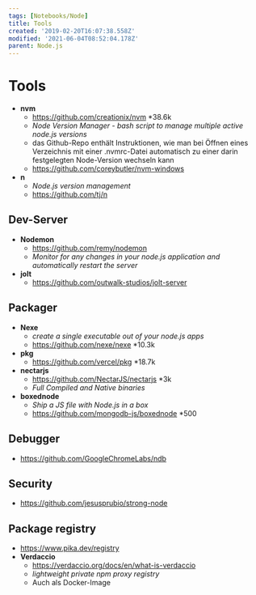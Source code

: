 ```yaml
---
tags: [Notebooks/Node]
title: Tools
created: '2019-02-20T16:07:38.558Z'
modified: '2021-06-04T08:52:04.178Z'
parent: Node.js
---
```


# Tools
- **nvm**
  - https://github.com/creationix/nvm *38.6k
  - *Node Version Manager - bash script to manage multiple active node.js versions*
  - das Github-Repo enthält Instruktionen, wie man bei Öffnen eines Verzeichnis mit einer .nvmrc-Datei automatisch zu einer darin festgelegten Node-Version wechseln kann
  - https://github.com/coreybutler/nvm-windows
- **n**
  - *Node.js version management*
  - https://github.com/tj/n


## Dev-Server
- **Nodemon**
  - https://github.com/remy/nodemon
  - *Monitor for any changes in your node.js application and automatically restart the server*
- **jolt**
  - https://github.com/outwalk-studios/jolt-server


## Packager
- **Nexe**
  - *create a single executable out of your node.js apps*
  - https://github.com/nexe/nexe *10.3k
- **pkg**
  - https://github.com/vercel/pkg *18.7k
- **nectarjs**
  - https://github.com/NectarJS/nectarjs *3k
  - *Full Compiled and Native binaries*
- **boxednode**
  - *Ship a JS file with Node.js in a box*
  - https://github.com/mongodb-js/boxednode *500


## Debugger
- https://github.com/GoogleChromeLabs/ndb


## Security
- https://github.com/jesusprubio/strong-node


## Package registry
- https://www.pika.dev/registry
- **Verdaccio**
  - https://verdaccio.org/docs/en/what-is-verdaccio
  - *lightweight private npm proxy registry*
  - Auch als Docker-Image